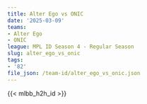 ```yaml
---
title: Alter Ego vs ONIC
date: '2025-03-09'
teams:
- Alter Ego
- ONIC
league: MPL ID Season 4 - Regular Season
slug: alter_ego_vs_onic
tags:
- '82'
file_json: /team-id/alter_ego_vs_onic.json
---
```


{{< mlbb_h2h_id >}}
